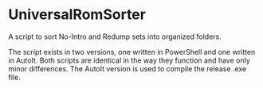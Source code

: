 # UniversalRomSorter
A script to sort No-Intro and Redump sets into organized folders.

The script exists in two versions, one written in PowerShell and one written in AutoIt. Both scripts are identical in the way they function and have only minor differences. The AutoIt version is used to compile the release .exe file.
